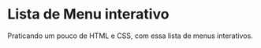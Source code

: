# Lista de Menu interativo

Praticando um pouco de HTML e CSS, com essa lista de menus interativos.
